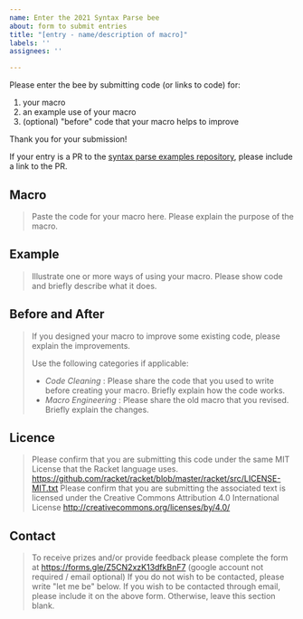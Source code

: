 ```yaml
---
name: Enter the 2021 Syntax Parse bee
about: form to submit entries
title: "[entry - name/description of macro]"
labels: ''
assignees: ''

---
```


Please enter the bee by submitting code (or links to code) for:

1. your macro
2. an example use of your macro
3. (optional) "before" code that your macro helps to improve

Thank you for your submission!

If your entry is a PR to the [syntax parse examples repository](https://github.com/bennn/syntax-parse-example), please include a link to the PR.

## Macro

> Paste the code for your macro here.
> Please explain the purpose of the macro.


## Example

> Illustrate one or more ways of using your macro.
> Please show code and briefly describe what it does.


## Before and After

> If you designed your macro to improve some existing code, please explain the improvements.
>
> Use the following categories if applicable:
> - _Code Cleaning_ : Please share the code that you used to write before creating your macro. Briefly explain how the code works.
> - _Macro Engineering_ : Please share the old macro that you revised. Briefly explain the changes.


## Licence

> Please confirm that you are submitting this code under the same MIT License that the Racket language uses. <https://github.com/racket/racket/blob/master/racket/src/LICENSE-MIT.txt>
> Please confirm that you are submitting the associated text is licensed under the Creative Commons Attribution 4.0 International License <http://creativecommons.org/licenses/by/4.0/>

## Contact

> To receive prizes and/or provide feedback please complete
> the form at https://forms.gle/Z5CN2xzK13dfkBnF7 (google account not required / email optional)
> If you do not wish to be contacted, please write "let me be" below.
> If you wish to be contacted through email, please include it on the above form. 
> Otherwise, leave this section blank.
